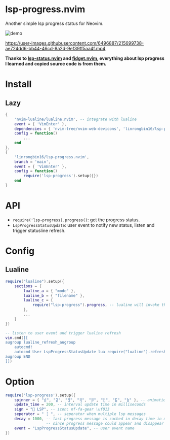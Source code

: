 # lsp-progress.nvim

Another simple lsp progress status for Neovim.

![demo](https://user-images.githubusercontent.com/6496887/215637132-65e27eac-df71-4d17-9365-b516d6536ece.jpg)

https://user-images.githubusercontent.com/6496887/215699738-ae724dd6-bb44-46cd-8a2d-9ef39ff5aa4f.mp4

**Thanks to [lsp-status.nvim](https://github.com/nvim-lua/lsp-status.nvim) and [fidget.nvim](https://github.com/j-hui/fidget.nvim), everything about lsp progress I learned and copied source code is from them.**

# Install

## Lazy

```lua
{
    'nvim-lualine/lualine.nvim', -- integrate with lualine
    event = { 'VimEnter' },
    dependencies = { 'nvim-tree/nvim-web-devicons', 'linrongbin16/lsp-progress.nvim' },
    config = function()
        ...
    end
},
{
    'linrongbin16/lsp-progress.nvim',
    branch = 'main',
    event = { 'VimEnter' },
    config = function()
        require('lsp-progress').setup({})
    end
}
```

# API

- `require('lsp-progress).progress()`: get the progress status.
- `LspProgressStatusUpdate`: user event to notify new status, listen and trigger statusline refresh.

# Config

## Lualine

```lua
require("lualine").setup({
    sections = {
		lualine_a = { "mode" },
		lualine_b = { "filename" },
		lualine_c = {
            require("lsp-progress").progress, -- lualine will invoke this function to get lsp progress message.
        },
        ...
    }
})

-- listen to user event and trigger lualine refresh
vim.cmd([[
augroup lualine_refresh_augroup
    autocmd!
    autocmd User LspProgressStatusUpdate lua require("lualine").refresh()
augroup END
]])
```

# Option

```lua
require('lsp-progress').setup({
    spinner = { "⣾", "⣽", "⣻", "⢿", "⡿", "⣟", "⣯", "⣷" }, -- animation string array
    update_time = 200, -- interval update time in milliseconds
    sign = " LSP", -- icon: nf-fa-gear \uf013
    seperator = " ┆ ", -- seperator when multiple lsp messages
    decay = 1000, -- last progress message is cached in decay time in milliseconds,
                  -- since progress message could appear and disappear in an instant
    event = "LspProgressStatusUpdate", -- user event name
})
```
